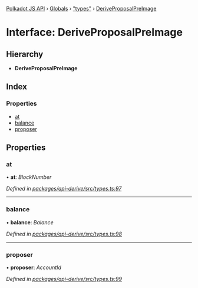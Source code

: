 [Polkadot JS API](../README.md) › [Globals](../globals.md) › ["types"](../modules/_types_.md) › [DeriveProposalPreImage](_types_.deriveproposalpreimage.md)

# Interface: DeriveProposalPreImage

## Hierarchy

* **DeriveProposalPreImage**

## Index

### Properties

* [at](_types_.deriveproposalpreimage.md#at)
* [balance](_types_.deriveproposalpreimage.md#balance)
* [proposer](_types_.deriveproposalpreimage.md#proposer)

## Properties

###  at

• **at**: *BlockNumber*

*Defined in [packages/api-derive/src/types.ts:97](https://github.com/polkadot-js/api/blob/9e681c066/packages/api-derive/src/types.ts#L97)*

___

###  balance

• **balance**: *Balance*

*Defined in [packages/api-derive/src/types.ts:98](https://github.com/polkadot-js/api/blob/9e681c066/packages/api-derive/src/types.ts#L98)*

___

###  proposer

• **proposer**: *AccountId*

*Defined in [packages/api-derive/src/types.ts:99](https://github.com/polkadot-js/api/blob/9e681c066/packages/api-derive/src/types.ts#L99)*
